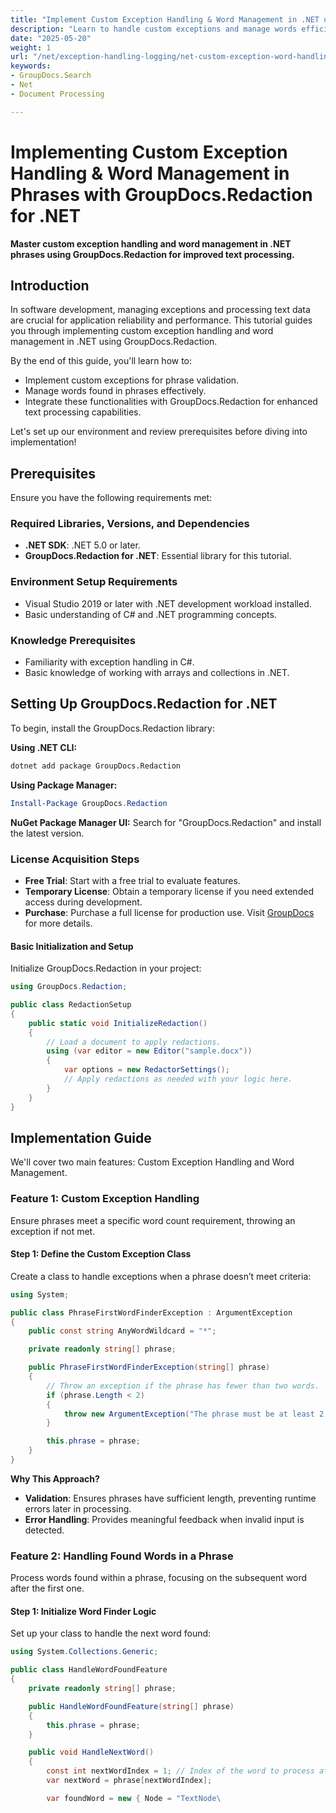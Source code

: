 ```yaml
---
title: "Implement Custom Exception Handling & Word Management in .NET using GroupDocs.Redaction for Text Processing"
description: "Learn to handle custom exceptions and manage words efficiently in .NET phrases with GroupDocs.Redaction. Enhance your application's text processing capabilities."
date: "2025-05-20"
weight: 1
url: "/net/exception-handling-logging/net-custom-exception-word-handling-groupdocs-redaction/"
keywords:
- GroupDocs.Search
- Net
- Document Processing

---
```



# Implementing Custom Exception Handling & Word Management in Phrases with GroupDocs.Redaction for .NET

**Master custom exception handling and word management in .NET phrases using GroupDocs.Redaction for improved text processing.**

## Introduction

In software development, managing exceptions and processing text data are crucial for application reliability and performance. This tutorial guides you through implementing custom exception handling and word management in .NET using GroupDocs.Redaction.

By the end of this guide, you'll learn how to:
- Implement custom exceptions for phrase validation.
- Manage words found in phrases effectively.
- Integrate these functionalities with GroupDocs.Redaction for enhanced text processing capabilities.

Let's set up our environment and review prerequisites before diving into implementation!

## Prerequisites

Ensure you have the following requirements met:

### Required Libraries, Versions, and Dependencies
- **.NET SDK**: .NET 5.0 or later.
- **GroupDocs.Redaction for .NET**: Essential library for this tutorial.

### Environment Setup Requirements
- Visual Studio 2019 or later with .NET development workload installed.
- Basic understanding of C# and .NET programming concepts.

### Knowledge Prerequisites
- Familiarity with exception handling in C#.
- Basic knowledge of working with arrays and collections in .NET.

## Setting Up GroupDocs.Redaction for .NET

To begin, install the GroupDocs.Redaction library:

**Using .NET CLI:**
```bash
dotnet add package GroupDocs.Redaction
```

**Using Package Manager:**
```powershell
Install-Package GroupDocs.Redaction
```

**NuGet Package Manager UI:**
Search for "GroupDocs.Redaction" and install the latest version.

### License Acquisition Steps

- **Free Trial**: Start with a free trial to evaluate features.
- **Temporary License**: Obtain a temporary license if you need extended access during development.
- **Purchase**: Purchase a full license for production use. Visit [GroupDocs](https://purchase.groupdocs.com/) for more details.

#### Basic Initialization and Setup

Initialize GroupDocs.Redaction in your project:

```csharp
using GroupDocs.Redaction;

public class RedactionSetup
{
    public static void InitializeRedaction()
    {
        // Load a document to apply redactions.
        using (var editor = new Editor("sample.docx"))
        {
            var options = new RedactorSettings();
            // Apply redactions as needed with your logic here.
        }
    }
}
```

## Implementation Guide

We'll cover two main features: Custom Exception Handling and Word Management.

### Feature 1: Custom Exception Handling

Ensure phrases meet a specific word count requirement, throwing an exception if not met.

#### Step 1: Define the Custom Exception Class

Create a class to handle exceptions when a phrase doesn’t meet criteria:

```csharp
using System;

public class PhraseFirstWordFinderException : ArgumentException
{
    public const string AnyWordWildcard = "*";

    private readonly string[] phrase;

    public PhraseFirstWordFinderException(string[] phrase)
    {
        // Throw an exception if the phrase has fewer than two words.
        if (phrase.Length < 2)
        {
            throw new ArgumentException("The phrase must be at least 2 characters long.");
        }

        this.phrase = phrase;
    }
}
```

**Why This Approach?**
- **Validation**: Ensures phrases have sufficient length, preventing runtime errors later in processing.
- **Error Handling**: Provides meaningful feedback when invalid input is detected.

### Feature 2: Handling Found Words in a Phrase

Process words found within a phrase, focusing on the subsequent word after the first one.

#### Step 1: Initialize Word Finder Logic

Set up your class to handle the next word found:

```csharp
using System.Collections.Generic;

public class HandleWordFoundFeature
{
    private readonly string[] phrase;

    public HandleWordFoundFeature(string[] phrase)
    {
        this.phrase = phrase;
    }

    public void HandleNextWord()
    {
        const int nextWordIndex = 1; // Index of the word to process after the first.
        var nextWord = phrase[nextWordIndex];

        var foundWord = new { Node = "TextNode\
